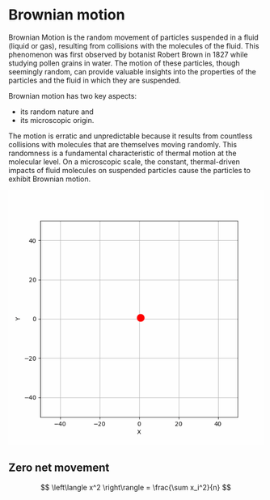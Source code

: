 # Brownian motion

Brownian Motion is the random movement of particles suspended in a fluid (liquid or gas), resulting from collisions with the molecules of the fluid.
This phenomenon was first observed by botanist Robert Brown in 1827 while studying pollen grains in water.
The motion of these particles, though seemingly random, can provide valuable insights into the properties of the particles and the fluid in which they are suspended.

Brownian motion has two key aspects:

-   its random nature and
-   its microscopic origin.

The motion is erratic and unpredictable because it results from countless collisions with molecules that are themselves moving randomly.
This randomness is a fundamental characteristic of thermal motion at the molecular level.
On a microscopic scale, the constant, thermal-driven impacts of fluid molecules on suspended particles cause the particles to exhibit Brownian motion.

![](./brownian_motion_tracking.gif)

## Zero net movement

$$
\left\langle x^2 \right\rangle = \frac{\sum x_i^2}{n}
$$



<!-- REFERENCES -->
